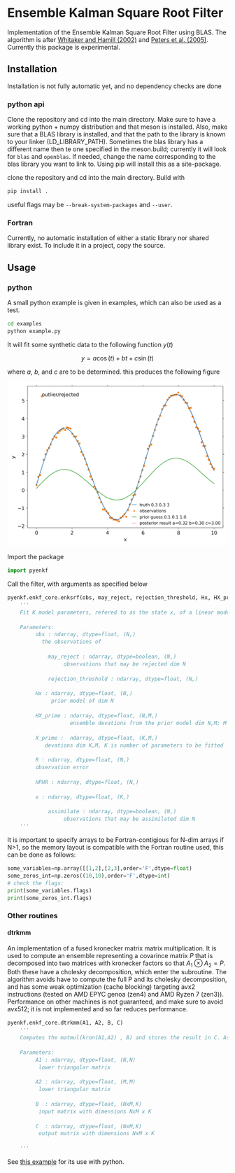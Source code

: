 # Ensemble Kalman Square Root Filter

Implementation of the Ensemble Kalman Square Root Filter using BLAS. The algorithm is after [Whitaker and Hamill (2002)](https://journals.ametsoc.org/view/journals/mwre/130/7/1520-0493_2002_130_1913_edawpo_2.0.co_2.xml) and [Peters et al. (2005)](https://agupubs.onlinelibrary.wiley.com/doi/abs/10.1029/2005JD006157). Currently this package is experimental.

## Installation

Installation is not fully automatic yet, and no dependency checks are done

### python api 

Clone the repository and cd into the main directory. Make sure to have a working python + numpy distribution and that meson is installed. Also, make sure that a BLAS library is installed, and that the path to the library is known to your linker (LD_LIBRARY_PATH). Sometimes the blas library has a different name then te one specified in the meson.build; currently it will look for `blas` and `openblas`. If needed, change the name corresponding to the blas library you want to link to. Using pip will install this as a site-package.

clone the repository and cd into the main directory. Build with
```sh
pip install . 
```
useful flags may be `--break-system-packages` and `--user`. 

### Fortran

Currently, no automatic installation of either a static library nor shared library exist. To include it in a project, copy the source. 

## Usage

### python
A small python example is given in examples, which can also be used as a test.
```sh
cd examples
python example.py
```

It will fit some synthetic data to the following function $y(t)$

$$ y = a\cos(t) + bt + c\sin(t) $$

where $a$, $b$, and $c$ are to be determined. this produces the following figure

![Ensemble Kalman Square Root Filter example: ](examples/test.png)

Import the package
```python
import pyenkf
```
Call the filter, with arguments as specified below
```python
pyenkf.enkf_core.enksrf(obs, may_reject, rejection_threshold, Hx, HX_prime, X_prime, R, HPHR, x, rejected,assimilate)
	'''
	Fit K model parameters, refered to as the state x, of a linear model H to N observations using en ensemble kalman filter approach, with M members. The following input parameters are modified in place: Hx, rejected, x, HX_prime, X_prime, HPHR. Make sure that np.arrays are fortran contigious arrays, i.e. their order='F'. 

	Parameters:  
	     obs : ndarray, dtype=float, (N,)
	 	   the observations of 

    	     may_reject : ndarray, dtype=boolean, (N,)
	     		  observations that may be rejected dim N

             rejection_threshold : ndarray, dtype=float, (N,) 

	     Hx : ndarray, dtype=float, (N,) 
	          prior model of dim N

	     HX_prime : ndarray, dtype=float, (N,M,) 
	                ensemble devations from the prior model dim N,M; M = number of ensemble members

	     X_prime :  ndarray, dtype=float, (K,M,) 
			devations dim K,M, K is number of parameters to be fitted

	     R : ndarray, dtype=float, (N,) 
		 observation error

	     HPHR : ndarray, dtype=float, (N,) 

	     x : ndarray, dtype=float, (K,) 
	
    	     assimilate : ndarray, dtype=boolean, (N,)
	     		  observations that may be assimilated dim N
	'''
```
It is important to specify arrays to be Fortran-contigious for N-dim arrays if N>1, so the memory layout is compatible with the Fortran routine used, this can be done as follows: 

```python
some_variables=np.array([[1,2],[2,3],order='F',dtype=float)
some_zeros_int=np.zeros((10,10),order='F',dtype=int)
# check the flags: 
print(some_variables.flags)
print(some_zeros_int.flags)
```

### Other routines

#### dtrkmm 

An implementation of a fused kronecker matrix matrix multiplication. It is used to compute an ensemble representing a covarince matrix $P$ that is decomposed into two matrices with kronecker factors so that $A_1 \otimes A_2 = P$. Both these have a cholesky decomposition, which enter the subroutine. The algorithm avoids have to compute the full P and its cholesky decomposition, and has some weak optimization (cache blocking) targeting avx2 instructions (tested on AMD EPYC genoa (zen4) and AMD Ryzen 7 (zen3)). Performance on other machines is not guaranteed, and make sure to avoid avx512; it is not implemented and so far reduces performance.

```python
pyenkf.enkf_core.dtrkmm(A1, A2, B, C)
	'''
	Computes the matmul(kron(A1,A2) , B) and stores the result in C. Assumes that A1 and A2 are lower triangular matrices.

	Parameters:  
	     A1 : ndarray, dtype=float, (N,N)
	 	  lower triangular matrix 

	     A2 : ndarray, dtype=float, (M,M)
	 	  lower triangular matrix 

	     B  : ndarray, dtype=float, (NxM,K)
	 	  input matrix with dimensions NxM x K 

	     C  : ndarray, dtype=float, (NxM,K)
	 	  output matrix with dimensions NxM x K 

	'''
```

See [this example](examples/kronmatmul.py) for its use with python. 
